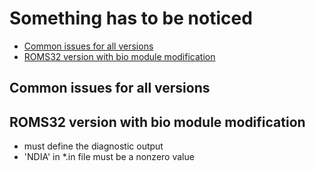 # Something has to be noticed
- [Common issues for all versions](#common-issues-for-all-versions)
- [ROMS32 version with bio module modification](#roms32-version-with-bio-module-modification)

## Common issues for all versions

## ROMS32 version with bio module modification
* must define the diagnostic output
* 'NDIA' in *.in file must be a nonzero value
